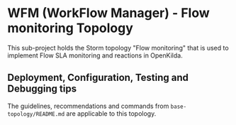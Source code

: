 # WFM (WorkFlow Manager) - Flow monitoring Topology

This sub-project holds the Storm topology "Flow monitoring" that is used to implement
Flow SLA monitoring and reactions in OpenKilda.

## Deployment, Configuration, Testing and Debugging tips 

The guidelines, recommendations and commands from `base-topology/README.md`
are applicable to this topology. 